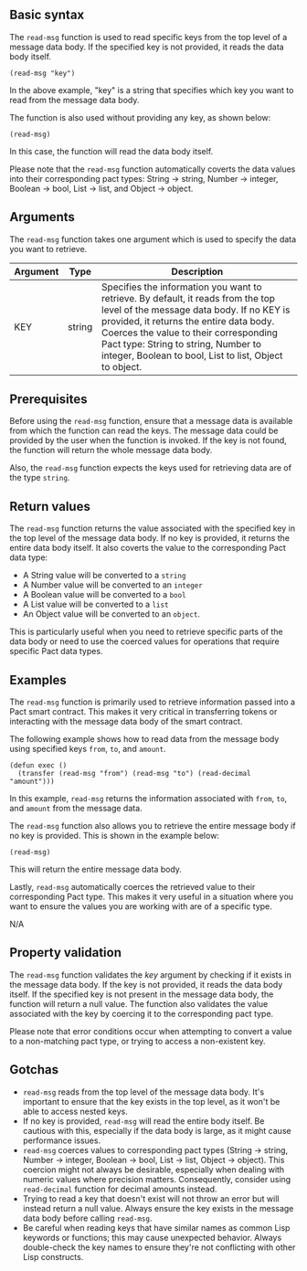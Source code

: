## Basic syntax

The `read-msg` function is used to read specific keys from the top level of a message data body. 
If the specified key is not provided, it reads the data body itself. 

```pact
(read-msg "key")
```

In the above example, "key" is a string that specifies which key you want to read from the message data body. 

The function is also used without providing any key, as shown below:

```pact
(read-msg)
```

In this case, the function will read the data body itself. 

Please note that the `read-msg` function automatically coverts the data values into their corresponding pact types: String -> string, Number -> integer, Boolean -> bool, List -> list, and Object -> object.

## Arguments

The `read-msg` function takes one argument which is used to specify the data you want to retrieve.

| Argument | Type | Description |
| --- | --- | --- |
| KEY | string | Specifies the information you want to retrieve. By default, it reads from the top level of the message data body. If no KEY is provided, it returns the entire data body. Coerces the value to their corresponding Pact type: String to string, Number to integer, Boolean to bool, List to list, Object to object. |

## Prerequisites

Before using the `read-msg` function, ensure that a message data is available from which the function can read the keys. The message data could be provided by the user when the function is invoked. If the key is not found, the function will return the whole message data body. 

Also, the `read-msg` function expects the keys used for retrieving data are of the type `string`.

## Return values

The `read-msg` function returns the value associated with the specified key in the top level of the message data body. If no key is provided, it returns the entire data body itself. It also coverts the value to the corresponding Pact data type:
- A String value will be converted to a `string`
- A Number value will be converted to an `integer`
- A Boolean value will be converted to a `bool`
- A List value will be converted to a `list`
- An Object value will be converted to an `object`. 

This is particularly useful when you need to retrieve specific parts of the data body or need to use the coerced values for operations that require specific Pact data types.

## Examples

The `read-msg` function is primarily used to retrieve information passed into a Pact smart contract. This makes it very critical in transferring tokens or interacting with the message data body of the smart contract.

The following example shows how to read data from the message body using specified keys `from`, `to`, and `amount`.

```pact
(defun exec ()
  (transfer (read-msg "from") (read-msg "to") (read-decimal "amount")))
```

In this example, `read-msg` returns the information associated with `from`, `to`, and `amount` from the message data.

The `read-msg` function also allows you to retrieve the entire message body if no key is provided. This is shown in the example below:

```pact
(read-msg)
```

This will return the entire message data body.

Lastly, `read-msg` automatically coerces the retrieved value to their corresponding Pact type. This makes it very useful in a situation where you want to ensure the values you are working with are of a specific type.

N/A

## Property validation

The `read-msg` function validates the *key* argument by checking if it exists in the message data body. If the key is not provided, it reads the data body itself. If the specified key is not present in the message data body, the function will return a null value. The function also validates the value associated with the key by coercing it to the corresponding pact type.

Please note that error conditions occur when attempting to convert a value to a non-matching pact type, or trying to access a non-existent key.

## Gotchas

- `read-msg` reads from the top level of the message data body. It's important to ensure that the key exists in the top level, as it won't be able to access nested keys. 
- If no key is provided, `read-msg` will read the entire body itself. Be cautious with this, especially if the data body is large, as it might cause performance issues. 
- `read-msg` coerces values to corresponding pact types (String -> string, Number -> integer, Boolean -> bool, List -> list, Object -> object). This coercion might not always be desirable, especially when dealing with numeric values where precision matters. Consequently, consider using `read-decimal` function for decimal amounts instead.
- Trying to read a key that doesn't exist will not throw an error but will instead return a null value. Always ensure the key exists in the message data body before calling `read-msg`.
- Be careful when reading keys that have similar names as common Lisp keywords or functions; this may cause unexpected behavior. Always double-check the key names to ensure they're not conflicting with other Lisp constructs.

